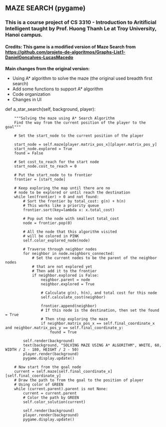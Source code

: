 ## MAZE SEARCH (pygame)
### This is a course project of CS 3310 - Introduction to Aritificial Intelligent taught by Prof. Huong Thanh Le at Troy University, Hanoi campus.

#### Credits: This game is a modified version of Maze Search from https://github.com/projeto-de-algoritmos/Graphs-List1-DanielGoncalves-LucasMacedo

**Main changes from the original version:**
* Using A* algorithm to solve the maze (the original used breadth first search)
* Add some functions to support A* algorithm
* Code organization
* Changes in UI


def a_star_search(self, background, player):

        """Solving the maze using A* Search Algorithm
        Find the way from the current position of the player to the goal"""

        # Set the start_node to the current position of the player

        start_node = self.maze[player.matrix_pos_x][player.matrix_pos_y]
        start_node.explored = True
        found = False

        # Set cost_to_reach for the start node
        start_node.cost_to_reach = 0

        # Put the start_node to to frontier
        frontier = [start_node]

        # Keep exploring the map until there are no
        # node to be explored or until reach the destination
        while len(frontier) > 0 and not found:
            # Sort the frontier by total_cost: g(n) + h(n)
            # This works like a priority queue
            frontier.sort(key=lambda x: x.total_cost)

            # Pop out the node with smallest total_cost
            node = frontier.pop(0)

            # All the node that this algorithm visited
            # will be colored in PINK
            self.color_explored_node(node)

            # Traverse through neighbor nodes
            for neighbor in node.neighbors_connected:
                # Set the current nodes to be the parent of the neighbor nodes
                # that are not explored yet
                # Then add it to the frontier
                if neighbor.explored is False:
                    neighbor.parent = node
                    neighbor.explored = True

                    # Calculate g(n), h(n), and total cost for this node
                    self.calculate_cost(neighbor)

                    frontier.append(neighbor)
                    # If this node is the destination, then set the found = True
                    # Then stop exploring the maze
                    if neighbor.matrix_pos_x == self.final_coordinate_x and neighbor.matrix_pos_y == self.final_coordinate_y:
                        found = True

            self.render(background)
            text(background, "SOLVING MAZE USING A* ALGORITHM", WHITE, 60, WIDTH / 2 - 180, HEIGHT / 2 - 50)
            player.render(background)
            pygame.display.update()

        # Now start from the goal node
        current = self.maze[self.final_coordinate_x][self.final_coordinate_y]
        # Draw the path to from the goal to the position of player
        # Using color of GREEN
        while (current.parent).parent is not None:
            current = current.parent
            # Color the path by GREEN
            self.color_solution(current)

            self.render(background)
            player.render(background)
            pygame.display.update()
